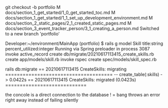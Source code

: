 git checkout -b portfolio
M       docs/section_1_get_started/1_0_get_started_toc.md
M       docs/section_1_get_started/1_1_set_up_development_environment.md
M       docs/section_2_static_pages/2_1_created_static_pages.md
M       docs/section_3_event_tracker_person/3_1_creating_a_person.md
Switched to a new branch 'portfolio'

Developer:~/environment/MainApp (portfolio) $ rails g model Skill title:string percent_utilized:integer 
Running via Spring preloader in process 3087
      invoke  active_record
      create    db/migrate/20210617113415_create_skills.rb
      create    app/models/skill.rb
      invoke    rspec
      create      spec/models/skill_spec.rb
      
rails db:migrate
== 20210617113415 CreateSkills: migrating =====================================
-- create_table(:skills)
   -> 0.0422s
== 20210617113415 CreateSkills: migrated (0.0423s) ============================

the concole is a direct connection to the database
! = bang throws an error right away instead of failing silently


